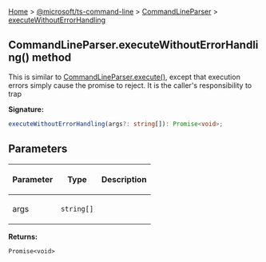 [Home](./index) &gt; [@microsoft/ts-command-line](./ts-command-line.md) &gt; [CommandLineParser](./ts-command-line.commandlineparser.md) &gt; [executeWithoutErrorHandling](./ts-command-line.commandlineparser.executewithouterrorhandling.md)

## CommandLineParser.executeWithoutErrorHandling() method

This is similar to [CommandLineParser.execute()](./ts-command-line.commandlineparser.execute.md)<!-- -->, except that execution errors simply cause the promise to reject. It is the caller's responsibility to trap

<b>Signature:</b>

```typescript
executeWithoutErrorHandling(args?: string[]): Promise<void>;
```

## Parameters

|  <p>Parameter</p> | <p>Type</p> | <p>Description</p> |
|  --- | --- | --- |
|  <p>args</p> | <p>`string[]`</p> |  |

<b>Returns:</b>

`Promise<void>`

